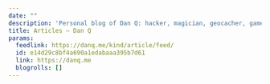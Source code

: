 ```yaml
---
date: ""
description: 'Personal blog of Dan Q: hacker, magician, geocacher, gamer...'
title: Articles – Dan Q
params:
  feedlink: https://danq.me/kind/article/feed/
  id: e14d29c8bf4a690a1edabaaa395b7d61
  link: https://danq.me
  blogrolls: []
---
```

